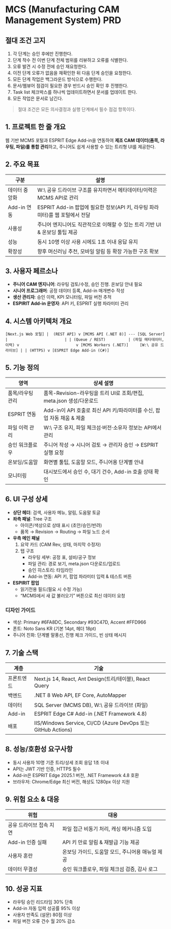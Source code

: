 # MCS (Manufacturing CAM Management System) PRD

## 절대 조건 고지
1. 각 단계는 승인 후에만 진행한다.
2. 단계 착수 전 이번 단계 전체 범위를 리뷰하고 오류를 식별한다.
3. 오류 발견 시 수정 전에 승인 재요청한다.
4. 이전 단계 오류가 없음을 재확인한 뒤 다음 단계 승인을 요청한다.
5. 모든 단계 작업은 백그라운드 방식으로 수행한다.
6. 문서/웹뷰어 점검이 필요한 경우 반드시 승인 확인 후 진행한다.
7. Task list 체크박스를 하나씩 업데이트하면서 문서를 업데이트 한다.
8. 모든 작업은 문서로 남긴다.

> 절대 조건은 모든 의사결정과 실행 단계에서 필수 점검 항목이다.

## 1. 프로젝트 한 줄 개요
웹 기반 MCMS 포털과 ESPRIT Edge Add-in을 연동하여 **제조 CAM 데이터(품목, 라우팅, 파일)를 통합 관리**하고, 주니어도 쉽게 사용할 수 있는 트리형 UI를 제공한다.

## 2. 주요 목표
| 구분 | 설명 |
|---|---|
| 데이터 중앙화 | W:\ 공유 드라이브 구조를 유지하면서 메타데이터/이력은 MCMS API로 관리 |
| Add-in 연동 | ESPRIT Add-in 팝업에 필요한 정보(API 키, 라우팅 파라미터)를 웹 포털에서 전달 |
| 사용성 | 주니어 엔지니어도 직관적으로 이해할 수 있는 트리 기반 UI & 온보딩 툴팁 제공 |
| 성능 | 동시 10명 이상 사용 시에도 1초 이내 응답 유지 |
| 확장성 | 향후 머신러닝 추천, 모바일 알림 등 확장 가능한 구조 확보 |

## 3. 사용자 페르소나
- **주니어 CAM 엔지니어**: 라우팅 검토/수정, 승인 진행. 온보딩 안내 필요
- **시니어 프로그래머**: 공정 데이터 등록, Add-in 매개변수 작성
- **생산 관리자**: 승인 이력, KPI 모니터링, 파일 버전 추적
- **ESPIRIT Add-in 운영자**: API 키, ESPRIT 실행 파라미터 관리

## 4. 시스템 아키텍처 개요
`
[Next.js Web 포털]
    |  (REST API)
    v
[MCMS API (.NET 8)] --- [SQL Server]
    |                         |
    | (Queue / REST)          | (파일 메타데이터, 이력)
    v                         v
[MCMS Workers (.NET)]     [W:\ 공유 드라이브]
    |
    | (HTTPS)
    v
[ESPRIT Edge Add-in (C#)]
`

## 5. 기능 정의
| 영역 | 상세 설명 |
|---|---|
| 품목/라우팅 관리 | 품목-Revision-라우팅을 트리 UI로 조회/편집, meta.json 생성/다운로드 |
| ESPRIT 연동 | Add-in이 API 호출로 최신 API 키/파라미터를 수신, 팝업 자동 채움 & 제출 |
| 파일 이력 관리 | W:\ 구조 유지, 파일 체크섬·버전·소유자 정보는 API에서 관리 |
| 승인 워크플로우 | 주니어 작성 → 시니어 검토 → 관리자 승인 → ESPRIT 실행 요청 |
| 온보딩/도움말 | 화면별 툴팁, 도움말 모드, 주니어용 단계별 안내 |
| 모니터링 | 대시보드에서 승인 수, 대기 건수, Add-in 호출 상태 확인 |

## 6. UI 구성 상세
- **상단 헤더**: 검색, 사용자 메뉴, 알림, 도움말 토글
- **좌측 패널**: Tree 구조
  - 아이콘/색상으로 상태 표시 (초안/승인/반려)
  - 품목 → Revision → Routing → 파일 노드 순서
- **우측 메인 패널**
  1. 요약 카드 (CAM Rev, 상태, 마지막 수정자)
  2. 탭 구조
     - 라우팅 세부: 공정 표, 설비/공구 정보
     - 파일 관리: 경로 보기, meta.json 다운로드/업로드
     - 승인 히스토리: 타임라인
     - Add-in 연동: API 키, 팝업 파라미터 입력 & 테스트 버튼
- **ESPIRIT 팝업**
  - 읽기전용 필드(필요 시 수정 가능)
  - “MCMS에서 새 값 불러오기” 버튼으로 최신 데이터 요청

### 디자인 가이드
- 색상: Primary #6FA8DC, Secondary #93C47D, Accent #FFD966
- 폰트: Noto Sans KR (기본 14pt, 헤더 18pt)
- 주니어 친화: 단계별 말풍선, 진행 체크 가이드, 빈 상태 메시지

## 7. 기술 스택
| 계층 | 기술 |
|---|---|
| 프론트엔드 | Next.js 14, React, Ant Design(트리/테이블), React Query |
| 백엔드 | .NET 8 Web API, EF Core, AutoMapper |
| 데이터 | SQL Server (MCMS DB), W:\ 공유 드라이브 (파일) |
| Add-in | ESPRIT Edge C# Add-in (.NET Framework 4.8) |
| 배포 | IIS/Windows Service, CI/CD (Azure DevOps 또는 GitHub Actions) |

## 8. 성능/호환성 요구사항
- 동시 사용자 10명 기준 트리/상세 조회 응답 1초 이내
- API는 JWT 기반 인증, HTTPS 필수
- Add-in은 ESPRIT Edge 2025.1 버전, .NET Framework 4.8 호환
- 브라우저: Chrome/Edge 최신 버전, 해상도 1280px 이상 지원

## 9. 위험 요소 & 대응
| 위험 | 대응 |
|---|---|
| 공유 드라이브 접속 지연 | 파일 접근 비동기 처리, 캐싱 메커니즘 도입 |
| Add-in 인증 실패 | API 키 만료 알림 & 재발급 기능 제공 |
| 사용자 혼란 | 온보딩 가이드, 도움말 모드, 주니어용 매뉴얼 제공 |
| 데이터 무결성 | 승인 워크플로우, 파일 체크섬 검증, 감사 로그 |

## 10. 성공 지표
- 라우팅 승인 리드타임 30% 단축
- Add-in 자동 입력 성공률 95% 이상
- 사용자 만족도 (설문) 80점 이상
- 파일 버전 오류 건수 월 20% 감소


